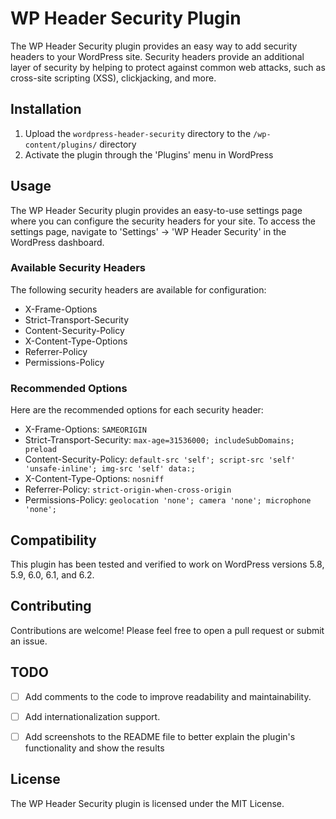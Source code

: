 # WP Header Security Plugin

The WP Header Security plugin provides an easy way to add security headers to your WordPress site. Security headers provide an additional layer of security by helping to protect against common web attacks, such as cross-site scripting (XSS), clickjacking, and more.

## Installation

1. Upload the `wordpress-header-security` directory to the `/wp-content/plugins/` directory
2. Activate the plugin through the 'Plugins' menu in WordPress

## Usage

The WP Header Security plugin provides an easy-to-use settings page where you can configure the security headers for your site. To access the settings page, navigate to 'Settings' -> 'WP Header Security' in the WordPress dashboard.

### Available Security Headers

The following security headers are available for configuration:

- X-Frame-Options
- Strict-Transport-Security
- Content-Security-Policy
- X-Content-Type-Options
- Referrer-Policy
- Permissions-Policy

### Recommended Options

Here are the recommended options for each security header:

- X-Frame-Options: `SAMEORIGIN`
- Strict-Transport-Security: `max-age=31536000; includeSubDomains; preload`
- Content-Security-Policy: `default-src 'self'; script-src 'self' 'unsafe-inline'; img-src 'self' data:;`
- X-Content-Type-Options: `nosniff`
- Referrer-Policy: `strict-origin-when-cross-origin`
- Permissions-Policy: `geolocation 'none'; camera 'none'; microphone 'none';`

## Compatibility

This plugin has been tested and verified to work on WordPress versions 5.8, 5.9, 6.0, 6.1, and 6.2.

## Contributing

Contributions are welcome! Please feel free to open a pull request or submit an issue.

## TODO
- [ ] Add comments to the code to improve readability and maintainability.
- [ ] Add internationalization support.
- [ ] Add screenshots to the README file to better explain the plugin's functionality and show the results


## License

The WP Header Security plugin is licensed under the MIT License.
